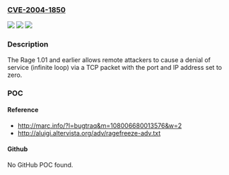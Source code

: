 ### [CVE-2004-1850](https://cve.mitre.org/cgi-bin/cvename.cgi?name=CVE-2004-1850)
![](https://img.shields.io/static/v1?label=Product&message=n%2Fa&color=blue)
![](https://img.shields.io/static/v1?label=Version&message=n%2Fa&color=blue)
![](https://img.shields.io/static/v1?label=Vulnerability&message=n%2Fa&color=brighgreen)

### Description

The Rage 1.01 and earlier allows remote attackers to cause a denial of service (infinite loop) via a TCP packet with the port and IP address set to zero.

### POC

#### Reference
- http://marc.info/?l=bugtraq&m=108006680013576&w=2
- http://aluigi.altervista.org/adv/ragefreeze-adv.txt

#### Github
No GitHub POC found.

